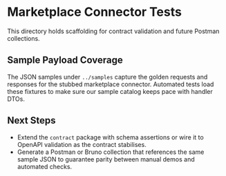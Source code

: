 # Marketplace Connector Tests

This directory holds scaffolding for contract validation and future Postman collections.

## Sample Payload Coverage

The JSON samples under `../samples` capture the golden requests and responses for the stubbed marketplace connector. Automated tests load these fixtures to make sure our sample catalog keeps pace with handler DTOs.

## Next Steps

- Extend the `contract` package with schema assertions or wire it to OpenAPI validation as the contract stabilises.
- Generate a Postman or Bruno collection that references the same sample JSON to guarantee parity between manual demos and automated checks.
